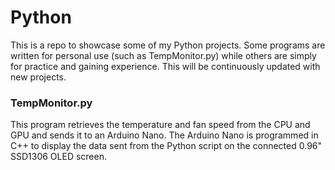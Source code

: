 # Python

This is a repo to showcase some of my Python projects. Some programs are written for personal use (such as TempMonitor.py) while others are simply for practice and gaining experience. This will be continuously updated with new projects.

### TempMonitor.py

This program retrieves the temperature and fan speed from the CPU and GPU and sends it to an Arduino Nano. The Arduino Nano is programmed in C++ to display the data sent from the Python script on the connected 0.96" SSD1306 OLED screen.

